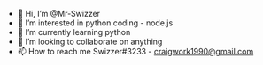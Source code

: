 - 👋 Hi, I’m @Mr-Swizzer
- 👀 I’m interested in python coding - node.js
- 🌱 I’m currently learning python
- 💞️ I’m looking to collaborate on anything
- 📫 How to reach me Swizzer#3233 - craigwork1990@gmail.com

<!---
Mr-Swizzer/Mr-Swizzer is a ✨ special ✨ repository because its `README.md` (this file) appears on your GitHub profile.
You can click the Preview link to take a look at your changes.
--->
